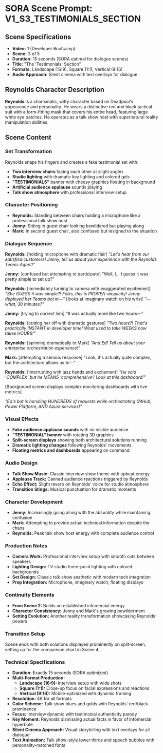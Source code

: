 # SORA Scene Prompt: V1_S3_TESTIMONIALS_SECTION

## **Scene Specifications**
- **Video:** 1 (Developer Bootcamp)
- **Scene:** 3 of 5
- **Duration:** 15 seconds (SORA optimal for dialogue scenes)
- **Title:** "The 'Testimonials' Section"
- **Formats:** Landscape (16:9), Square (1:1), Vertical (9:16)
- **Audio Approach:** Silent cinema with text overlays for dialogue

## **Reynolds Character Description**
**Reynolds** is a charismatic, witty character based on Deadpool's appearance and personality. He wears a distinctive red and black tactical suit with a form-fitting mask that covers his entire head, featuring large white eye patches. He operates as a talk show host with supernatural reality manipulation abilities.

## **Scene Content**

### **Set Transformation**
Reynolds snaps his fingers and creates a fake testimonial set with:
- **Two interview chairs** facing each other at slight angles
- **Studio lighting** with dramatic key lighting and colored gels
- **"TESTIMONIALS"** banner with cheesy graphics floating in background
- **Artificial audience applause** sounds playing
- **Talk show atmosphere** with professional interview setup

### **Character Positioning**
- **Reynolds:** Standing between chairs holding a microphone like a professional talk show host
- **Jenny:** Sitting in guest chair looking bewildered but playing along
- **Mark:** In second guest chair, also confused but resigned to the situation

### **Dialogue Sequence**

**Reynolds:** [holding microphone with dramatic flair]
*"Let's hear from our satisfied customers! Jenny, tell us about your experience with the Reynolds Teams Agent!"*

**Jenny:** [confused but attempting to participate]
"Well, I... I guess it was pretty simple to set up?"

**Reynolds:** [immediately turning to camera with exaggerated excitement]
*"She GUESS it was simple?! Folks, this is PROVEN simplicity! Jenny deployed her Teams bot in—"* [looks at imaginary watch on his wrist] *"—what, 30 minutes?"*

**Jenny:** [trying to correct him]
"It was actually more like two hours—"

**Reynolds:** [cutting her off with dramatic gestures]
*"Two hours?! That's practically INSTANT in developer time! What used to take WEEKS now takes HOURS!"*

**Reynolds:** [spinning dramatically to Mark]
*"And Ed! Tell us about your enterprise orchestration experience!"*

**Mark:** [attempting a serious response]
"Look, it's actually quite complex, but the architecture allows us to—"

**Reynolds:** [interrupting with jazz hands and excitement]
*"He said 'COMPLEX' but he MEANS 'comprehensive'! Look at this dashboard!"*

[Background screen displays complex monitoring dashboards with live metrics]

*"Ed's bot is handling HUNDREDS of requests while orchestrating GitHub, Power Platform, AND Azure services!"*

### **Visual Effects**
- **Fake audience applause sounds** with no visible audience
- **"TESTIMONIAL" banner** with rotating 3D graphics
- **Split-screen displays** showing both architectural solutions running
- **Dramatic lighting changes** following Reynolds' movements
- **Floating metrics and dashboards** appearing on command

### **Audio Design**
- **Talk Show Music:** Classic interview show theme with upbeat energy
- **Applause Track:** Canned audience reactions triggered by Reynolds
- **Echo Effect:** Slight reverb on Reynolds' voice for studio atmosphere
- **Transition Stings:** Musical punctuation for dramatic moments

### **Character Development**
- **Jenny:** Increasingly going along with the absurdity while maintaining confusion
- **Mark:** Attempting to provide actual technical information despite the chaos
- **Reynolds:** Peak talk show host energy with complete audience control

### **Production Notes**
- **Camera Work:** Professional interview setup with smooth cuts between speakers
- **Lighting Design:** TV studio three-point lighting with colored backgrounds
- **Set Design:** Classic talk show aesthetic with modern tech integration
- **Prop Integration:** Microphone, imaginary watch, floating displays

### **Continuity Elements**
- **From Scene 2:** Builds on established infomercial energy
- **Character Consistency:** Jenny and Mark's growing bewilderment
- **Setting Evolution:** Another reality transformation showcasing Reynolds' powers

### **Transition Setup**
Scene ends with both solutions displayed prominently on split-screen, setting up for the comparison chart in Scene 4.

### **Technical Specifications**
- **Duration:** Exactly 15 seconds (SORA optimized)
- **Multi-Format Production:**
  - **Landscape (16:9):** Interview setup with wide shots
  - **Square (1:1):** Close-up focus on facial expressions and reactions
  - **Vertical (9:16):** Mobile-optimized with dynamic framing
- **Resolution:** 4K for all formats
- **Color Scheme:** Talk show blues and golds with Reynolds' red/black prominence
- **Focus:** Interview dynamic with testimonial authenticity parody
- **Key Moment:** Reynolds dismissing actual facts in favor of infomercial hyperbole
- **Silent Cinema Approach:** Visual storytelling with text overlays for all dialogue
- **Text Animation:** Talk show-style lower thirds and speech bubbles with personality-matched fonts